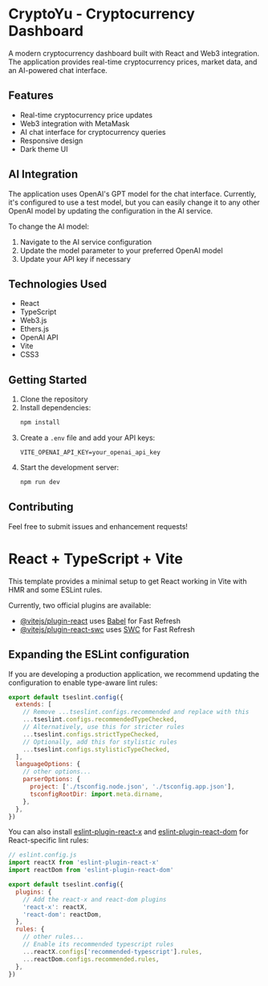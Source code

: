 # CryptoYu - Cryptocurrency Dashboard

A modern cryptocurrency dashboard built with React and Web3 integration. The application provides real-time cryptocurrency prices, market data, and an AI-powered chat interface.

## Features

- Real-time cryptocurrency price updates
- Web3 integration with MetaMask
- AI chat interface for cryptocurrency queries
- Responsive design
- Dark theme UI

## AI Integration

The application uses OpenAI's GPT model for the chat interface. Currently, it's configured to use a test model, but you can easily change it to any other OpenAI model by updating the configuration in the AI service.

To change the AI model:
1. Navigate to the AI service configuration
2. Update the model parameter to your preferred OpenAI model
3. Update your API key if necessary

## Technologies Used

- React
- TypeScript
- Web3.js
- Ethers.js
- OpenAI API
- Vite
- CSS3

## Getting Started

1. Clone the repository
2. Install dependencies:
   ```bash
   npm install
   ```
3. Create a `.env` file and add your API keys:
   ```
   VITE_OPENAI_API_KEY=your_openai_api_key
   ```
4. Start the development server:
   ```bash
   npm run dev
   ```

## Contributing

Feel free to submit issues and enhancement requests!

# React + TypeScript + Vite

This template provides a minimal setup to get React working in Vite with HMR and some ESLint rules.

Currently, two official plugins are available:

- [@vitejs/plugin-react](https://github.com/vitejs/vite-plugin-react/blob/main/packages/plugin-react) uses [Babel](https://babeljs.io/) for Fast Refresh
- [@vitejs/plugin-react-swc](https://github.com/vitejs/vite-plugin-react/blob/main/packages/plugin-react-swc) uses [SWC](https://swc.rs/) for Fast Refresh

## Expanding the ESLint configuration

If you are developing a production application, we recommend updating the configuration to enable type-aware lint rules:

```js
export default tseslint.config({
  extends: [
    // Remove ...tseslint.configs.recommended and replace with this
    ...tseslint.configs.recommendedTypeChecked,
    // Alternatively, use this for stricter rules
    ...tseslint.configs.strictTypeChecked,
    // Optionally, add this for stylistic rules
    ...tseslint.configs.stylisticTypeChecked,
  ],
  languageOptions: {
    // other options...
    parserOptions: {
      project: ['./tsconfig.node.json', './tsconfig.app.json'],
      tsconfigRootDir: import.meta.dirname,
    },
  },
})
```

You can also install [eslint-plugin-react-x](https://github.com/Rel1cx/eslint-react/tree/main/packages/plugins/eslint-plugin-react-x) and [eslint-plugin-react-dom](https://github.com/Rel1cx/eslint-react/tree/main/packages/plugins/eslint-plugin-react-dom) for React-specific lint rules:

```js
// eslint.config.js
import reactX from 'eslint-plugin-react-x'
import reactDom from 'eslint-plugin-react-dom'

export default tseslint.config({
  plugins: {
    // Add the react-x and react-dom plugins
    'react-x': reactX,
    'react-dom': reactDom,
  },
  rules: {
    // other rules...
    // Enable its recommended typescript rules
    ...reactX.configs['recommended-typescript'].rules,
    ...reactDom.configs.recommended.rules,
  },
})
```
